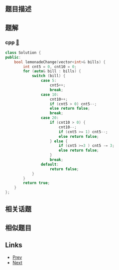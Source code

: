 
# [](https://leetcode-cn.com/problems/lemonade-change)

## 题目描述



## 题解

### cpp [🔗](lemonade-change.cpp) 
```cpp
class Solution {
public:
    bool lemonadeChange(vector<int>& bills) {
        int cnt5 = 0, cnt10 = 0;
        for (auto& bill : bills) {
            switch (bill) {
                case 5:
                    cnt5++;
                    break;
                case 10:
                    cnt10++;
                    if (cnt5 > 0) cnt5--;
                    else return false;
                    break;
                case 20:
                    if (cnt10 > 0) {
                        cnt10--;
                        if (cnt5 >= 1) cnt5--;
                        else return false;
                    } else {
                        if (cnt5 >=3 ) cnt5 -= 3;
                        else return false;
                    }
                    break;
                default:
                    return false;
            }
        }
        return true;
    }
};
```


## 相关话题



## 相似题目



## Links

- [Prev](../peak-index-in-a-mountain-array/README.md) 
- [Next](../transpose-matrix/README.md) 

